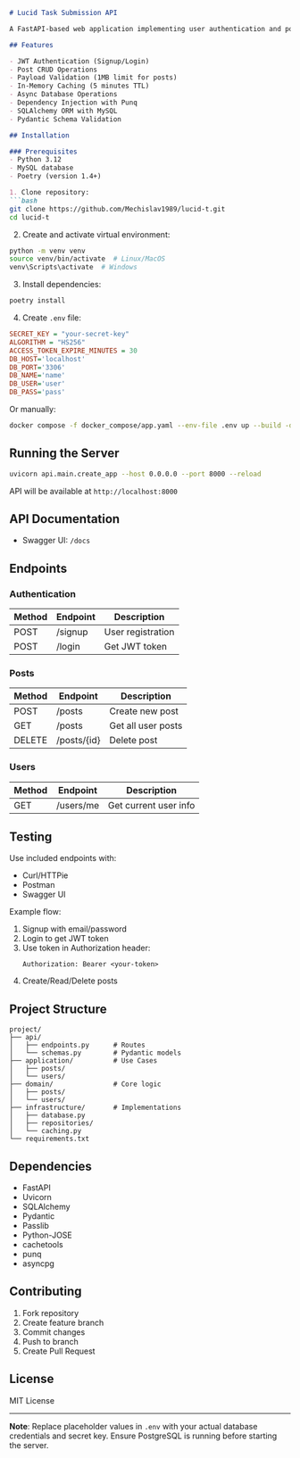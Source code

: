```markdown
# Lucid Task Submission API

A FastAPI-based web application implementing user authentication and post management with JWT, following MVC and DDD principles.

## Features

- JWT Authentication (Signup/Login)
- Post CRUD Operations
- Payload Validation (1MB limit for posts)
- In-Memory Caching (5 minutes TTL)
- Async Database Operations
- Dependency Injection with Punq
- SQLAlchemy ORM with MySQL
- Pydantic Schema Validation

## Installation

### Prerequisites
- Python 3.12
- MySQL database
- Poetry (version 1.4+)

1. Clone repository:
```bash
git clone https://github.com/Mechislav1989/lucid-t.git
cd lucid-t
```

2. Create and activate virtual environment:
```bash
python -m venv venv
source venv/bin/activate  # Linux/MacOS
venv\Scripts\activate  # Windows
```

3. Install dependencies:
```bash
poetry install
```

4. Create `.env` file:
```ini
SECRET_KEY = "your-secret-key"
ALGORITHM = "HS256"
ACCESS_TOKEN_EXPIRE_MINUTES = 30
DB_HOST='localhost'
DB_PORT='3306'
DB_NAME='name'
DB_USER='user'
DB_PASS='pass'
```

Or manually:
```bash
docker compose -f docker_compose/app.yaml --env-file .env up --build -d
```

## Running the Server
```bash
uvicorn api.main.create_app --host 0.0.0.0 --port 8000 --reload
```
API will be available at `http://localhost:8000`

## API Documentation
- Swagger UI: `/docs`

## Endpoints

### Authentication
| Method | Endpoint | Description |
|--------|----------|-------------|
| POST   | /signup  | User registration |
| POST   | /login   | Get JWT token |

### Posts
| Method | Endpoint | Description |
|--------|----------|-------------|
| POST   | /posts   | Create new post |
| GET    | /posts   | Get all user posts |
| DELETE | /posts/{id} | Delete post |

### Users
| Method | Endpoint | Description |
|--------|----------|-------------|
| GET    | /users/me | Get current user info |

## Testing
Use included endpoints with:
- Curl/HTTPie
- Postman
- Swagger UI

Example flow:
1. Signup with email/password
2. Login to get JWT token
3. Use token in Authorization header:
   ```
   Authorization: Bearer <your-token>
   ```
4. Create/Read/Delete posts

## Project Structure
```
project/
├── api/
│   ├── endpoints.py      # Routes
│   └── schemas.py        # Pydantic models
├── application/          # Use Cases
│   ├── posts/
│   └── users/
├── domain/               # Core logic
│   ├── posts/
│   └── users/
├── infrastructure/       # Implementations
│   ├── database.py
│   ├── repositories/
│   └── caching.py
└── requirements.txt
```

## Dependencies
- FastAPI
- Uvicorn
- SQLAlchemy
- Pydantic
- Passlib
- Python-JOSE
- cachetools
- punq
- asyncpg

## Contributing
1. Fork repository
2. Create feature branch
3. Commit changes
4. Push to branch
5. Create Pull Request

## License
MIT License

---

**Note**: Replace placeholder values in `.env` with your actual database credentials and secret key. Ensure PostgreSQL is running before starting the server.
```
